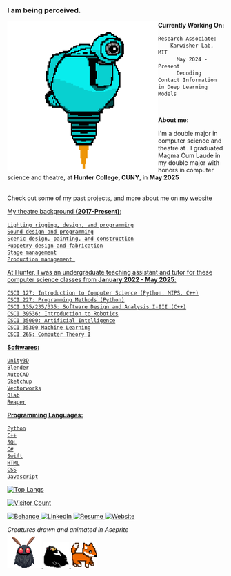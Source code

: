 ### I am being perceived. 

<!-- ![SAM.gif](https://github.com/lxwooxy/lxwooxy/blob/main/SAM.gif) -->

<a href="https://www.behance.net/gallery/131689083/POD-Georgina-Woo-(2021)" target="_blank">
  <img src="https://github.com/lxwooxy/lxwooxy/blob/main/gif/SAM.gif" width=350 height=350 align="left">
</a>

**Currently Working On:** 

    Research Associate: 
        Kanwisher Lab, MIT 
          May 2024 - Present
          Decoding Contact Information in Deep Learning Models
<br>

**About me:**

I'm a double major in computer science and theatre at .
I graduated Magma Cum Laude in my double major with honors in computer science and theatre, at **Hunter College, CUNY**, in **May 2025**

<br>
Check out some of my past projects, and more about me on my <a href="https://lxwooxy.github.io/" target="_blank">website
  
My theatre background **(2017-Present)**:

    Lighting rigging, design, and programming
    Sound design and programming
    Scenic design, painting, and construction
    Puppetry design and fabrication
    Stage management
    Production management 

At Hunter, I was an undergraduate teaching assistant and tutor for these computer science classes from **January 2022 - May 2025**: 

    CSCI 127: Introduction to Computer Science (Python, MIPS, C++)
    CSCI 227: Programming Methods (Python)
    CSCI 135/235/335: Software Design and Analysis I-III (C++)
    CSCI 39536: Introduction to Robotics
    CSCI 35000: Artificial Intelligence
    CSCI 35300 Machine Learning
    CSCI 265: Computer Theory I

**Softwares:** 

    Unity3D
    Blender
    AutoCAD
    Sketchup
    Vectorworks
    Qlab
    Reaper

**Programming Languages:**

    Python
    C++
    SQL
    C#
    Swift
    HTML
    CSS
    Javascript

![Top Langs](https://github-readme-stats.vercel.app/api/top-langs/?username=lxwooxy&langs_count=10&theme=default&count_private=true&hide=c%23,swift,jupyter%20notebook,shaderlab,hlsl,ruby,g-code,html,css,javascript)

![Visitor Count](https://komarev.com/ghpvc/?username=lxwooxy&color=blueviolet)

<a href="https://www.behance.net/georginawooxy" target="_blank">
  <img src="https://img.icons8.com/?size=100&id=13655&format=png&color=000000" width="50px" alt="Behance" class="icon"/>
</a>
<a href="https://www.linkedin.com/in/georginawooxy" target="_blank">
  <img src="https://img.icons8.com/?size=100&id=13930&format=png&color=000000" width="50px" alt="LinkedIn" class="icon"/>
</a>
<a href="https://lxwooxy.github.io/documents/resume.pdf" target="_blank">
  <img src="https://img.icons8.com/?size=100&id=23883&format=png&color=000000" width="50px" alt="Resume" class="icon"/>
</a>
<a href="https://lxwooxy.github.io/" target="_blank">
  <img src="https://img.icons8.com/?size=100&id=103413&format=png&color=000000" width="50px" alt="Website" class="icon"/>
</a>



_Creatures drawn and animated in Aseprite_ 
<br>
<a href="https://www.behance.net/gallery/184397029/MOTHMAN-(2023)" target="_blank">
  <img src="https://github.com/lxwooxy/lxwooxy/blob/main/gif/moth.gif" width=80 height=80>
</a>
<a href="https://www.behance.net/gallery/216557157/Creatures" target="_blank">
  <img src="https://github.com/lxwooxy/lxwooxy/blob/main/gif/blackbear.gif" width=60 height=60>
</a>
<a href="https://www.behance.net/gallery/216557157/Creatures" target="_blank">
  <img src="https://github.com/lxwooxy/lxwooxy/blob/main/gif/fox_walk_8fps.gif" width=60 height=60>
</a>
 






